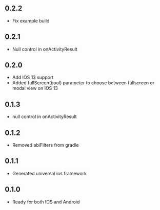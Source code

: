 ## 0.2.2
* Fix example build

## 0.2.1
* Null control in onActivityResult

## 0.2.0
* Add IOS 13 support
* Added fullScreen(bool) parameter to choose between fullscreen or modal view on IOS 13

## 0.1.3
* null control in onActivityResult

## 0.1.2
* Removed abiFilters from gradle

## 0.1.1
* Generated universal ios framework

## 0.1.0

* Ready for both IOS and Android
